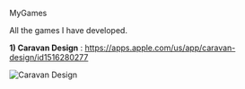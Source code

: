 MyGames

All the games I have developed.

**1) Caravan Design**  :  https://apps.apple.com/us/app/caravan-design/id1516280277

![Caravan Design](https://user-images.githubusercontent.com/44032886/105426579-81d68b80-5c5c-11eb-9351-ab4c1ba23a50.png)
